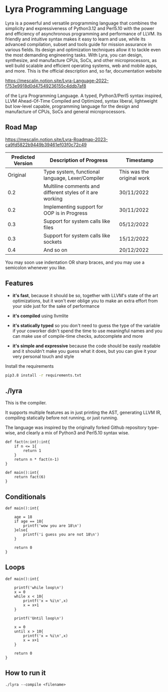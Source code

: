 # Lyra Programming Language

Lyra is a powerful and versatile programming language that combines the simplicity and expressiveness of Python3.12 and Perl5.10 with the power and efficiency of asynchronous programming and performance of LLVM. Its friendly and intuitive syntax makes it easy to learn and use, while its advanced compilation, subset and tools guide for mission assurance in various fields. Its design and optimization techniques allow it to tackle even the most demanding engineering tasks. With Lyra, you can design, synthesize, and manufacture CPUs, SoCs, and other microprocessors, as well build scalable and efficient operating systems, web and mobile apps, and more.
This is the official description and, so far, documentation website 

https://mescalin.notion.site/Lyra-Language-2022-f753e9918d0d47549236155c4ddb7af8

of the Lyra Programming Language. A typed, Python3/Perl5 syntax inspired, LLVM Ahead-Of-Time Compiled and Optimized, syntax liberal, lightweight but low-level capable, programming language for the design and manufacture of CPUs, SoCs and general microprocessors. 

## Road Map
https://mescalin.notion.site/Lyra-Roadmap-2023-ca9fd5822b9449b39461ef03f0c72c49

| Predicted Version | Description of Progress | Timestamp |
| --------------- | --------------- | --------------- |
| Original | Type system, functional language, Lexer/Compiler | This was the original work |
| 0.2 | Multiline comments and different styles of it are working | 30/11/2022 |
| 0.2 | Implementing support for OOP is in Progress | 30/11/2022 |
| 0.3 | Support for system calls like files  | 05/12/2022 |
| 0.3 | Support for system calls like sockets  | 15/12/2022 |
| 0.4 | And so on  | 20/12/2022 |

You may soon use indentation OR sharp braces, and you may use a semicolon whenever you like. 
 
 ## Features
- **it's fast**, because it should be so, together with LLVM's state of the art optimizations, but it won't ever oblige you to make
                 an extra effort from your side just for the sake of performance

- **it's compiled** using llvmlite

- **it's statically typed** so you don't need to guess the type of the variable if your coworker didn't spend the time to use meaningful names and you can make use of compile-time checks, autocomplete and more

- **it's simple and expressive** because the code should be easily readable and it shouldn't make you guess what it does, but you can give it your very personal touch and style

Install the requirements
```bash
pip3.8 install -r requirements.txt
```

## ./lyra

This is the compiler.

It supports multiple features as in just printing the AST, generating LLVM IR, compiling statically before not running, or just running.

The language was inspired by the originally forked Github repository type-wise, and clearly a mix of Python3 and Perl5.10 syntax wise.

```
def fact(n:int):int{
    if n <= 1{
        return 1
    }
    return n * fact(n-1)
}

def main():int{
    return fact(6)
}
```

## Conditionals

```
def main():int{

    age = 18
    if age == 18{
        printf('wow you are 18\n')
    }else{
        printf('i guess you are not 18\n')
    }

    return 0
}
```

## Loops

```
def main():int{

    printf('while loop\n')
    x = 0
    while x < 10{
        printf('x = %i\n',x)
        x = x+1
    }

    printf('Until loop\n')

    x = 0
    until x > 10{
        printf('x = %i\n',x)
        x = x+1
    }

    return 0
}
```
## How to run it

```
./lyra --compile <filename>
```
